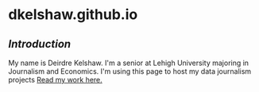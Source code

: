 # dkelshaw.github.io
## **_Introduction_**
My name is Deirdre Kelshaw. I'm a senior at Lehigh University majoring in Journalism and Economics. I'm using this page to host my data journalism projects
[Read my work here.](https://thebrownandwhite.com/?s=deirdre+kelshaw)
